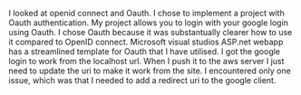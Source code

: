 I looked at openid connect and Oauth.  I chose to implement a project with Oauth authentication.  My project allows you to login with 
your google login using Oauth.  I chose Oauth because it was substantually clearer how to use it compared to OpenID connect.  Microsoft
visual studios ASP.net webapp has a streamlined template for Oauth that I have utilised.  I got the google login to work from the localhost
url.  When I push it to the aws server I just need to update the uri to make it work from the site.  I encountered only one issue, which 
was that I needed to add a redirect uri to the google client.
